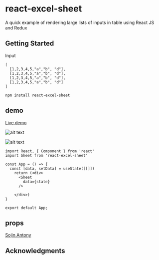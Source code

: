 # react-excel-sheet

A quick example of rendering large lists of inputs in table using React JS and Redux

## Getting Started

Input
```
[
  [1,2,3,4,5,"a","b", "d"],
  [1,2,3,4,5,"a","b", "d"],
  [1,2,3,4,5,"a","b", "d"],
  [1,2,3,4,5,"a","b", "d"]
]
```
```
npm install react-excel-sheet

```
## demo
[Live demo](https://sojinantony01.github.io/react-excel-sheet/)

![alt text](https://raw.githubusercontent.com/sojinantony01/react-excel-sheet/master/public/images/Screenshot%20from%202019-06-08%2000-31-31.png)

![alt text](https://raw.githubusercontent.com/sojinantony01/react-excel-sheet/master/public/images/Screenshot%20from%202019-06-08%2000-31-57.png)


```
import React, { Component } from 'react'
import Sheet from 'react-excel-sheet'

const App = () => {
  const [data, setData] = useState([[]])
    return (<div>
      <Sheet
        data={state}
      />
                            
    </div>)
}

export default App;

```
## props


[Sojin Antony](https://github.com/sojinantony01)

## Acknowledgments